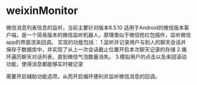 # weixinMonitor
微信消息列表信息的监听，当前主要针对版本6.5.10
适用于Android的微信版本客户端，是一个简易版本的微信监听机器人，原理类似于微信抢红包插件，监听微信app的界面渲染回调。
实现的功能包括：
1.监听并记录用户与别人的聊天会话并保存于数据库中，并实现了从上一次会话截止位置开启本次聊天记录的存储
2.循环遍历聊天对话列表，直到微信气泡数量消失。 
3.模拟用户的点击以及来回滚动功能，使得消息都能够实时被记录

需要开启辅助功能选项，从而开启循环便利并监听微信消息的回调。
